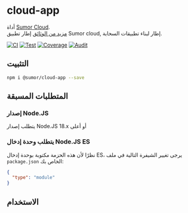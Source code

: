 # cloud-app

أداة [Sumor Cloud](https://sumor.cloud).  
[مزيد من الوثائق](https://sumor.cloud/cloud-app)
إطار تطبيق Sumor cloud, إطار لبناء تطبيقات السحابة.

[![CI](https://github.com/sumor-cloud/cloud-app/actions/workflows/ci.yml/badge.svg)](https://github.com/sumor-cloud/cloud-app/actions/workflows/ci.yml)
[![Test](https://github.com/sumor-cloud/cloud-app/actions/workflows/ut.yml/badge.svg)](https://github.com/sumor-cloud/cloud-app/actions/workflows/ut.yml)
[![Coverage](https://github.com/sumor-cloud/cloud-app/actions/workflows/coverage.yml/badge.svg)](https://github.com/sumor-cloud/cloud-app/actions/workflows/coverage.yml)
[![Audit](https://github.com/sumor-cloud/cloud-app/actions/workflows/audit.yml/badge.svg)](https://github.com/sumor-cloud/cloud-app/actions/workflows/audit.yml)

## التثبيت

```bash
npm i @sumor/cloud-app --save
```

## المتطلبات المسبقة

### إصدار Node.JS

يتطلب إصدار Node.JS 18.x أو أعلى

### يتطلب وحدة إدخال Node.JS ES

نظرًا لأن هذه الحزمة مكتوبة بوحدة إدخال ES،
يرجى تغيير الشيفرة التالية في ملف `package.json` الخاص بك:

```json
{
  "type": "module"
}
```

## الاستخدام
